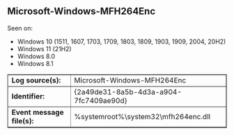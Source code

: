 ## Microsoft-Windows-MFH264Enc

Seen on:
* Windows 10 (1511, 1607, 1703, 1709, 1803, 1809, 1903, 1909, 2004, 20H2)
* Windows 11 (21H2)
* Windows 8.0
* Windows 8.1

<table border="1" class="docutils">
  <tbody>
    <tr>
      <td><b>Log source(s):</b></td>
      <td>Microsoft-Windows-MFH264Enc</td>
    </tr>
    <tr>
      <td><b>Identifier:</b></td>
      <td>{2a49de31-8a5b-4d3a-a904-7fc7409ae90d}</td>
    </tr>
    <tr>
      <td><b>Event message file(s):</b></td>
      <td>%systemroot%\system32\mfh264enc.dll</td>
    </tr>
  </tbody>
</table>

&nbsp;

